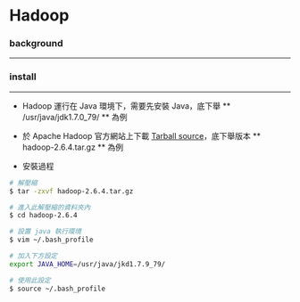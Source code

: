 # Hadoop

<script type="text/javascript" src="../js/general.js"></script>

### background
---

### install
---

* Hadoop 運行在 Java 環境下，需要先安裝 Java，底下舉 ** /usr/java/jdk1.7.0_79/ ** 為例

* 於 Apache Hadoop 官方網站上下載 [Tarball source](http://hadoop.apache.org/releases.html)，底下舉版本 ** hadoop-2.6.4.tar.gz ** 為例

* 安裝過程

```Bash
# 解壓縮
$ tar -zxvf hadoop-2.6.4.tar.gz

# 進入此解壓縮的資料夾內
$ cd hadoop-2.6.4

# 設置 java 執行環境
$ vim ~/.bash_profile

# 加入下方設定
export JAVA_HOME=/usr/java/jkd1.7.9_79/

# 使用此設定
$ source ~/.bash_profile
```